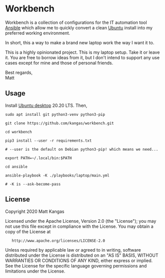 # Workbench

Workbench is a collection of configurations for the IT automation tool [Ansible](https://docs.ansible.com/ansible/latest/index.html) which allow me to quickly convert a clean [Ubuntu](https://ubuntu.com/download/desktop) install into my preferred working environment.

In short, this a way to make a brand new laptop work the way I want it to.

This is a highly opinionated project. This is my laptop setup. Take it or leave it. You are free to borrow ideas from it, but I don't intend to support any use cases except for mine and those of personal friends.

Best regards,  
Matt

## Usage

Install [Ubuntu desktop](https://ubuntu.com/tutorials/install-ubuntu-desktop) 20.20 LTS. Then,

```
sudo apt install git python3-venv python3-pip

git clone https://github.com/kangas/workbench.git

cd workbench

pip3 install --user -r requirements.txt

# --user is the default on Debian python3-pip! which means we need...

export PATH=~/.local/bin:$PATH

cd ansible

ansible-playbook -K ./playbooks/laptop/main.yml

# -K is --ask-become-pass
```


## License

   Copyright 2020 Matt Kangas

   Licensed under the Apache License, Version 2.0 (the "License");
   you may not use this file except in compliance with the License.
   You may obtain a copy of the License at

       http://www.apache.org/licenses/LICENSE-2.0

   Unless required by applicable law or agreed to in writing, software
   distributed under the License is distributed on an "AS IS" BASIS,
   WITHOUT WARRANTIES OR CONDITIONS OF ANY KIND, either express or implied.
   See the License for the specific language governing permissions and
   limitations under the License.
